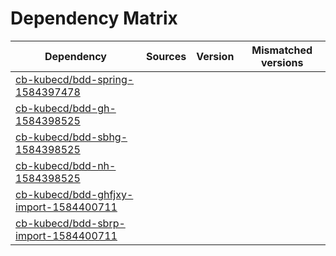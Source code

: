 # Dependency Matrix

Dependency | Sources | Version | Mismatched versions
---------- | ------- | ------- | -------------------
[cb-kubecd/bdd-spring-1584397478](https://github.com/cb-kubecd/bdd-spring-1584397478.git) |  | []() | 
[cb-kubecd/bdd-gh-1584398525](https://github.com/cb-kubecd/bdd-gh-1584398525.git) |  | []() | 
[cb-kubecd/bdd-sbhg-1584398525](https://github.com/cb-kubecd/bdd-sbhg-1584398525.git) |  | []() | 
[cb-kubecd/bdd-nh-1584398525](https://github.com/cb-kubecd/bdd-nh-1584398525.git) |  | []() | 
[cb-kubecd/bdd-ghfjxy-import-1584400711](https://github.com/cb-kubecd/bdd-ghfjxy-import-1584400711.git) |  | []() | 
[cb-kubecd/bdd-sbrp-import-1584400711](https://github.com/cb-kubecd/bdd-sbrp-import-1584400711.git) |  | []() | 
